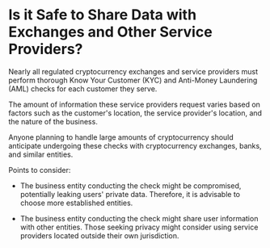 # Is it Safe to Share Data with Exchanges and Other Service Providers?

Nearly all regulated cryptocurrency exchanges and service providers must perform thorough Know Your Customer (KYC) and Anti-Money Laundering (AML) checks for each customer they serve.

The amount of information these service providers request varies based on factors such as the customer's location, the service provider's location, and the nature of the business.

Anyone planning to handle large amounts of cryptocurrency should anticipate undergoing these checks with cryptocurrency exchanges, banks, and similar entities.

Points to consider:

- The business entity conducting the check might be compromised, potentially leaking users' private data. Therefore, it is advisable to choose more established entities.
  
- The business entity conducting the check might share user information with other entities. Those seeking privacy might consider using service providers located outside their own jurisdiction.